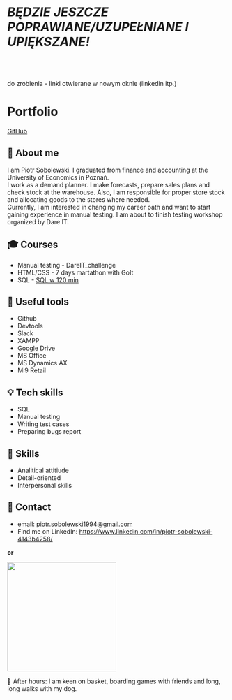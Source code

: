 # <i>BĘDZIE JESZCZE POPRAWIANE/UZUPEŁNIANE I UPIĘKSZANE!</i>
<br>
<br>
<br>
do zrobienia - linki otwierane w nowym oknie (linkedin itp.)


# Portfolio
[GitHub](http://github.com) 

## :boy: About me 

I am Piotr Sobolewski. I graduated from finance and accounting at the University of Economics in Poznań. <br>
I work as a demand planner. I make forecasts, prepare sales plans and check stock at the warehouse. Also, I am responsible for proper store stock and allocating goods to the stores where needed. <br>
Currently, I am interested in changing my career path and want to start gaining experience in manual testing. I am about to finish testing workshop organized by    Dare IT.


## :mortar_board: Courses 
* Manual testing - DareIT_challenge
* HTML/CSS - 7 days martathon with GoIt
* SQL - [SQL w 120 min](https://www.kursysql.pl/)

## :wrench: Useful tools
* Github 
* Devtools
* Slack
* XAMPP
* Google Drive
* MS Office
* MS Dynamics AX
* Mi9 Retail

## :bulb: Tech skills
* SQL
* Manual testing
* Writing test cases
* Preparing bugs report

## :dart: Skills
* Analitical attitiude
* Detail-oriented
* Interpersonal skills

## :email: Contact
* email: piotr.sobolewski1994@gmail.com
* Find me on LinkedIn: https://www.linkedin.com/in/piotr-sobolewski-4143b4258/ <br>

<b> or </b>

<img src="https://user-images.githubusercontent.com/121132379/220452334-e3a5f01f-5fa0-4895-b509-4f33e58052c4.png" width=250 height =250> <br>

:basketball: After hours: I am keen on basket, boarding games with friends and long, long walks with my dog.
